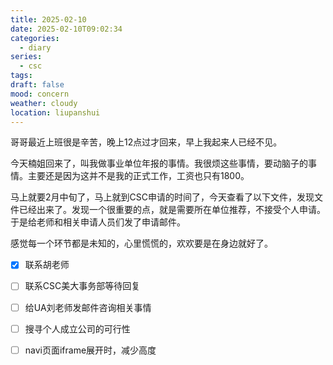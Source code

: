 ```yaml
---
title: 2025-02-10
date: 2025-02-10T09:02:34
categories:
  - diary
series:
  - csc
tags: 
draft: false
mood: concern
weather: cloudy
location: liupanshui
---
```


哥哥最近上班很是辛苦，晚上12点过才回来，早上我起来人已经不见。

今天楠姐回来了，叫我做事业单位年报的事情。我很烦这些事情，要动脑子的事情。主要还是因为这并不是我的正式工作，工资也只有1800。

马上就要2月中旬了，马上就到CSC申请的时间了，今天查看了以下文件，发现文件已经出来了。发现一个很重要的点，就是需要所在单位推荐，不接受个人申请。于是给老师和相关申请人员们发了申请邮件。

感觉每一个环节都是未知的，心里慌慌的，欢欢要是在身边就好了。

- [x] 联系胡老师
- [ ] 联系CSC美大事务部等待回复
- [ ] 给UA刘老师发邮件咨询相关事情
- [ ] 搜寻个人成立公司的可行性
- [ ] navi页面iframe展开时，减少高度

